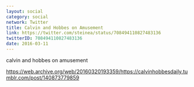 ```yaml
---
layout: social
category: social
network: Twitter
title: Calvin and Hobbes on Amusement
link: https://twitter.com/steinea/status/708494110827483136
twitterID: 708494110827483136
date: 2016-03-11
---
```


calvin and hobbes on amusement

<https://web.archive.org/web/20160320193359/https://calvinhobbesdaily.tumblr.com/post/140873779859>
